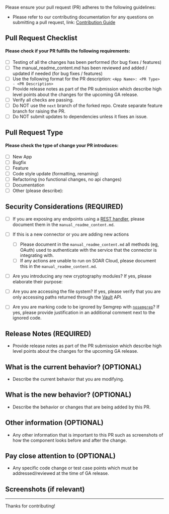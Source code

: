 
Please ensure your pull request (PR) adheres to the following guidelines:

- Please refer to our contributing documentation for any questions on submitting a pull request, link: [Contribution Guide](https://github.com/splunk-soar-connectors/.github/blob/main/.github/CONTRIBUTING.md)

## Pull Request Checklist

#### Please check if your PR fulfills the following requirements:
- [ ] Testing of all the changes has been performed (for bug fixes / features)
- [ ] The manual_readme_content.md has been reviewed and added / updated if needed (for bug fixes / features)
- [ ] Use the following format for the PR description: `<App Name>: <PR Type> - <PR Description>`
- [ ] Provide release notes as part of the PR submission which describe high level points about the changes for the upcoming GA release.
- [ ] Verify all checks are passing.
- [ ] Do NOT use the `next` branch of the forked repo. Create separate feature branch for raising the PR.
- [ ] Do NOT submit updates to dependencies unless it fixes an issue.
## Pull Request Type

#### Please check the type of change your PR introduces:
- [ ] New App
- [ ] Bugfix
- [ ] Feature
- [ ] Code style update (formatting, renaming)
- [ ] Refactoring (no functional changes, no api changes)
- [ ] Documentation
- [ ] Other (please describe):

## Security Considerations (REQUIRED)
- [ ] If you are exposing any endpoints using a [REST handler](https://docs.splunk.com/Documentation/SOAR/current/DevelopApps/RESTHandlers),
  please document them in the `manual_readme_content.md`.
- [ ] If this is a new connector or you are adding new actions
    - [ ] Please document in the `manual_readme_content.md` all methods (eg, OAuth) used to authenticate
      with the service that the connector is integrating with.
    - [ ] If any actions are unable to run on SOAR Cloud, please document this in the `manual_readme_content.md`.
- [ ] Are you introducing any new cryptography modules? If yes, please elaborate their purpose:
- [ ] Are you are accessing the file system? If yes, please verify that you are only accessing paths returned through
the [Vault](https://docs.splunk.com/Documentation/SOARonprem/5.2.1/DevelopApps/AppDevAPIRef#Vault) API.
- [ ] Are you are marking code to be ignored by Semgrep with [`nosemgrep`](https://semgrep.dev/docs/ignoring-files-folders-code/#ignoring-code-through-nosemgrep)?
If yes, please provide justification in an additional comment next to the ignored code.



## Release Notes (REQUIRED)
- Provide release notes as part of the PR submission which describe high level points about the changes for the upcoming GA release.

## What is the current behavior? (OPTIONAL)
- Describe the current behavior that you are modifying.

## What is the new behavior? (OPTIONAL)
- Describe the behavior or changes that are being added by this PR.


## Other information (OPTIONAL)
- Any other information that is important to this PR such as screenshots of how the component looks before and after the change.

## Pay close attention to (OPTIONAL)
- Any specific code change or test case points which must be addressed/reviewed at the time of GA release.

## Screenshots (if relevant)

---
Thanks for contributing!
